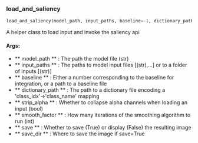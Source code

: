 

### load_and_saliency
```python
load_and_saliency(model_path, input_paths, baseline=-1, dictionary_path=None, strip_alpha=False, smooth_factor=7, save=False, save_dir=None)
```
A helper class to load input and invoke the saliency api

#### Args:

* ** model_path ** :  The path the model file (str)
* ** input_paths ** :  The paths to model input files [(str),...] or to a folder of inputs [(str)]
* ** baseline ** :  Either a number corresponding to the baseline for integration, or a path to a baseline file
* ** dictionary_path ** :  The path to a dictionary file encoding a 'class_idx'->'class_name' mapping
* ** strip_alpha ** :  Whether to collapse alpha channels when loading an input (bool)
* ** smooth_factor ** :  How many iterations of the smoothing algorithm to run (int)
* ** save ** :  Whether to save (True) or display (False) the resulting image
* ** save_dir ** :  Where to save the image if save=True